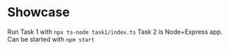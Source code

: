 # Showcase

Run Task 1 with `npx ts-node task1/index.ts`
Task 2 is Node+Express app. Can be started with `npm start`